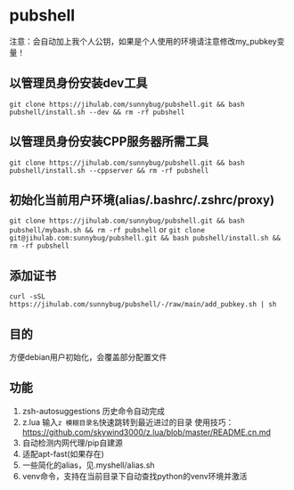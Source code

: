 # pubshell
注意：会自动加上我个人公钥，如果是个人使用的环境请注意修改my_pubkey变量！

## 以管理员身份安装dev工具
`
git clone https://jihulab.com/sunnybug/pubshell.git && bash pubshell/install.sh --dev && rm -rf pubshell
`
## 以管理员身份安装CPP服务器所需工具
`
git clone https://jihulab.com/sunnybug/pubshell.git && bash pubshell/install.sh --cppserver && rm -rf pubshell
`
## 初始化当前用户环境(alias/.bashrc/.zshrc/proxy)
`
git clone https://jihulab.com/sunnybug/pubshell.git && bash pubshell/mybash.sh && rm -rf pubshell
`
or
`
git clone git@jihulab.com:sunnybug/pubshell.git && bash pubshell/install.sh && rm -rf pubshell
`

## 添加证书
`
curl -sSL https://jihulab.com/sunnybug/pubshell/-/raw/main/add_pubkey.sh | sh
`
## 目的
方便debian用户初始化，会覆盖部分配置文件

## 功能
1. zsh-autosuggestions
   历史命令自动完成
2. z.lua
   输入`z 模糊目录名`快速跳转到最近进过的目录
   使用技巧：https://github.com/skywind3000/z.lua/blob/master/README.cn.md
3. 自动检测内网代理/pip自建源
4. 适配apt-fast(如果存在)
5. 一些简化的alias，见.myshell/alias.sh
6. venv命令，支持在当前目录下自动查找python的venv环境并激活